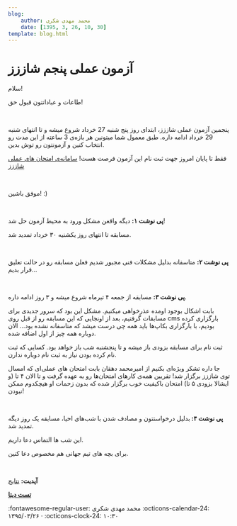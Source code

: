 ```yaml
---
blog:
    author: محمد مهدی شکری
    date: [1395, 3, 26, 10, 30]
template: blog.html
---
```

# آزمون عملی پنجم شاززز

<div class="cnt">
<p>سلام!</p>
<p>طاعات و عباداتتون قبول حق!</p>
<p><br/></p>
<p>پنجمین آزمون عملی شاززز، ابتدای روز پنج شنبه 27 خرداد شروع میشه و تا انتهای شنبه 29 خرداد ادامه داره. طبق معمول شما میتونین هر بازه‌ی 3 ساعته از این مدت رو انتخاب کنین و آزمونتون رو توش بدین.</p>
<p>فقط تا پایان امروز جهت ثبت نام این آزمون فرصت هست! <a href="http://cms-sh44zzz.rhcloud.com/">سامانه‌ی امتحان های عملی شاززز</a></p>
<p><br/></p>
<p>موفق باشین! :)</p>
<p><br/></p>
<p><b>پی نوشت ۱:</b> دیگه واقعن مشکل ورود به محیط آزمون حل شد!</p>
<p>مسابقه تا انتهای روز یکشنیه ۳۰ خرداد تمدید شد.</p>
<p><br/></p>
<p><b>پی نوشت ۲:</b> متاسفانه بدلیل مشکلات فنی مجبور شدیم فعلن مسابقه رو در حالت تعلیق قرار بدیم...</p>
<p><br/></p>
<p><b>پی نوشت ۳:</b> مسابقه از جمعه ۴ تیرماه شروع میشه و ۳ روز ادامه داره.</p>
<p>بابت اشکال بوجود اومده عذرخواهی میکنیم. مشکل این بود که سرور جدیدی برای مسابقات گرفتیم، بعد از اونجایی که این مسابقه رو از قبل روی cms بارگزاری کرده بودیم، با بارگزاری بکاپ‌ها باید همه چی درست میشد که متاسفانه نشده بود... الان دوباره همه چیز از اول اضافه شده.</p>
<p>ثبت نام برای مسابقه بزودی باز میشه و تا پنجشنبه شب باز خواهد بود. کسایی که ثبت نام کرده بودن نیاز به ثبت نام دوباره ندارن.</p>
<p>جا داره تشکر ویژه‌ای بکنیم از امیرمحمد دهقان بابت امتحان‌ های عملی‌ای که امسال توی شاززز برگزار شد! تقریبن همه‌ی کارهای امتحان‌ها رو به عهده گرفت و تا الان ۴ تا (و ایشالا بزودی ۵ تا) امتحان باکیفیت خوب برگزار شده که بدون زحمات او هیچکدوم ممکن نبودن!</p>
<p><br/></p>
<p><b>پی نوشت ۴: </b>بدلیل درخواستتون و مصادف شدن با شب‌های احیا، مسابقه یک روز دیگه تمدید شد.</p>
<p>این شب ها التماس دعا داریم.</p>
<p>برای بچه های تیم جهانی هم مخصوص دعا کنین.</p>
<p><br/></p>
<p><b>آپدیت:</b> <a href="http://bayanbox.ir/download/5384461792176467954/ranking5.pdf">نتایج</a></p>
<p><b><a href="http://bayanbox.ir/download/3490359670270775946/shaazzz5.7z">تست دیتا</a></b></p>
</div>

<div class="blog-info" markdown>
<span class="blog-author">
:fontawesome-regular-user: محمد مهدی شکری
</span>
<span class="blog-date">
:octicons-calendar-24: ۱۳۹۵/۰۳/۲۶ · :octicons-clock-24: ۱۰:۳۰
</span>
</div>

